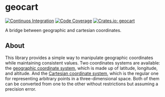 # geocart

[![Continuos Integration](https://github.com/hectormrc/geocart/actions/workflows/ci.yml/badge.svg?branch=main)](https://github.com/hectormrc/geocart/actions/workflows/ci.yml)
[![Code Coverage](https://codecov.io/gh/HectorMRC/geocart/branch/main/graph/badge.svg?token=AFP6DH1CZ9)](https://codecov.io/gh/HectorMRC/geocart)
[![Crates.io: geocart](https://img.shields.io/crates/v/geocart.svg)](https://crates.io/crates/geocart)

A bridge between geographic and cartesian coordinates.

## About
This library provides a simple way to manipulate geographic coordinates while maintaining consistent values. Two coordinates systems are available: the [geographic coordinate system](https://en.wikipedia.org/wiki/Geographic_coordinate_system), which is made up of latitude, longitude, and altitude. And the [Cartesian coordinate system](https://en.wikipedia.org/wiki/Cartesian_coordinate_system), which is the regular one for representing arbitrary points in a three-dimensional space. Both of them can be converted from one to the other without restrictions but assuming a precision error.
